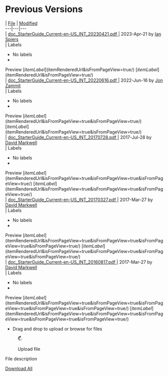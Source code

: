 # Previous Versions

\| [File](display/DOCSTART/Previous+Versions) | [Modified](display/DOCSTART/Previous+Versions)\
\---|---|---\
\| [doc\_StarterGuide\_Current-en-US\_INT\_20230421.pdf ](download/attachments/28742871/doc_StarterGuide_Current-en-US_INT_20230421.pdf)| 2023-Apr-21 by [Ian Spiers](display/~ispiers/)\
\| Labels

* No labels
*

Preview [$itemLabel]($itemRenderedUrl\&isFromPageView=true/) [$itemLabel]($itemRenderedUrl\&isFromPageView=true/)\
\| [doc\_StarterGuide\_Current-en-US\_INT\_20220616.pdf ](download/attachments/28742871/doc_StarterGuide_Current-en-US_INT_20220616.pdf)| 2022-Jun-16 by [Jon Zammit](display/~jzammit/)\
\| Labels

* No labels
*

Preview [$itemLabel]($itemRenderedUrl\&isFromPageView=true\&isFromPageView=true/) [$itemLabel]($itemRenderedUrl\&isFromPageView=true\&isFromPageView=true/)\
\| [doc\_StarterGuide\_Current-en-US\_INT\_20170728.pdf ](download/attachments/28742871/doc_StarterGuide_Current-en-US_INT_20170728.pdf)| 2017-Jul-28 by [David Markwell](display/~dmarkwell/)\
\| Labels

* No labels
*

Preview [$itemLabel]($itemRenderedUrl\&isFromPageView=true\&isFromPageView=true\&isFromPageView=true/) [$itemLabel]($itemRenderedUrl\&isFromPageView=true\&isFromPageView=true\&isFromPageView=true/)\
\| [doc\_StarterGuide\_Current-en-US\_INT\_20170327.pdf ](download/attachments/28742871/doc_StarterGuide_Current-en-US_INT_20170327.pdf)| 2017-Mar-27 by [David Markwell](display/~dmarkwell/)\
\| Labels

* No labels
*

Preview [$itemLabel]($itemRenderedUrl\&isFromPageView=true\&isFromPageView=true\&isFromPageView=true\&isFromPageView=true/) [$itemLabel]($itemRenderedUrl\&isFromPageView=true\&isFromPageView=true\&isFromPageView=true\&isFromPageView=true/)\
\| [doc\_StarterGuide\_Current-en-US\_INT\_20160817.pdf ](download/attachments/28742871/doc_StarterGuide_Current-en-US_INT_20160817.pdf)| 2017-Mar-27 by [David Markwell](display/~dmarkwell/)\
\| Labels

* No labels
*

Preview [$itemLabel]($itemRenderedUrl\&isFromPageView=true\&isFromPageView=true\&isFromPageView=true\&isFromPageView=true\&isFromPageView=true/) [$itemLabel]($itemRenderedUrl\&isFromPageView=true\&isFromPageView=true\&isFromPageView=true\&isFromPageView=true\&isFromPageView=true/)

* Drag and drop to upload or browse for files

<figure><img src="images/wait.gif" alt=""><figcaption><p>Upload file</p></figcaption></figure>

File description

[Download All](pages/downloadallattachments.action)
